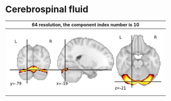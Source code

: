 # **Cerebrospinal fluid**

| 64 resolution, the component index number is 10|  
|:---:|  
| ![Component 64](../64/final/10.jpg "From component 64: Cerebrospinal fluid") |

